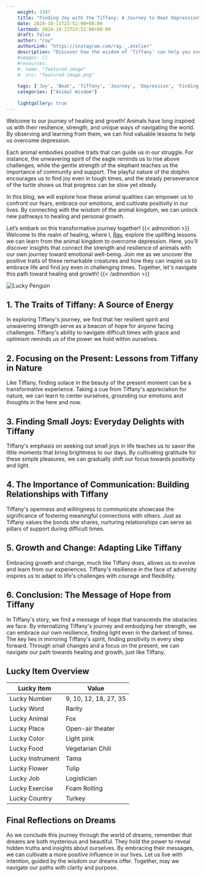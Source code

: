 ```yaml
---
    weight: 2347
    title: "Finding Joy with the Tiffany: A Journey to Beat Depression"  # Assuming 'title' column exists
    date: 2024-10-11T23:52:00+08:00
    lastmod: 2024-10-11T23:52:00+08:00
    draft: false
    author: "ray"
    authorLink: "https://instagram.com/ray._.atelier"
    description: "Discover how the wisdom of 'Tiffany' can help you overcome depression and find joy in your life journey."
    #images: []
    #resources:
    #- name: "featured-image"
    #  src: "featured-image.png"
    
    tags: ['Joy', 'Beat', 'Tiffany', 'Journey', 'Depression', 'Finding']
    categories: ["Animal Wisdom"]
    
    lightgallery: true
---
```

    
Welcome to our journey of healing and growth! Animals have long inspired us with their resilience, strength, and unique ways of navigating the world. By observing and learning from them, we can find valuable lessons to help us overcome depression.

Each animal embodies positive traits that can guide us in our struggle. For instance, the unwavering spirit of the eagle reminds us to rise above challenges, while the gentle strength of the elephant teaches us the importance of community and support. The playful nature of the dolphin encourages us to find joy even in tough times, and the steady perseverance of the turtle shows us that progress can be slow yet steady.

In this blog, we will explore how these animal qualities can empower us to confront our fears, embrace our emotions, and cultivate positivity in our lives. By connecting with the wisdom of the animal kingdom, we can unlock new pathways to healing and personal growth.

Let’s embark on this transformative journey together!
{{< admonition >}}
Welcome to the realm of healing, where I, [Ray](https://instagram.com/ray._.atelier), explore the uplifting lessons we can learn from the animal kingdom to overcome depression. Here, you’ll discover insights that connect the strength and resilience of animals with our own journey toward emotional well-being. Join me as we uncover the positive traits of these remarkable creatures and how they can inspire us to embrace life and find joy even in challenging times. Together, let's navigate this path toward healing and growth!
{{< /admonition >}}

![Lucky Penguin](https://cdn.pixabay.com/photo/2024/09/07/02/34/penguins-9028827_1280.jpg "Lucky Penguin")

## 1. The Traits of Tiffany: A Source of Energy
In exploring Tiffany's journey, we find that her resilient spirit and unwavering strength serve as a beacon of hope for anyone facing challenges. Tiffany's ability to navigate difficult times with grace and optimism reminds us of the power we hold within ourselves.

## 2. Focusing on the Present: Lessons from Tiffany in Nature
Like Tiffany, finding solace in the beauty of the present moment can be a transformative experience. Taking a cue from Tiffany's appreciation for nature, we can learn to center ourselves, grounding our emotions and thoughts in the here and now.

## 3. Finding Small Joys: Everyday Delights with Tiffany
Tiffany's emphasis on seeking out small joys in life teaches us to savor the little moments that bring brightness to our days. By cultivating gratitude for these simple pleasures, we can gradually shift our focus towards positivity and light.

## 4. The Importance of Communication: Building Relationships with Tiffany
Tiffany's openness and willingness to communicate showcase the significance of fostering meaningful connections with others. Just as Tiffany values the bonds she shares, nurturing relationships can serve as pillars of support during difficult times.

## 5. Growth and Change: Adapting Like Tiffany
Embracing growth and change, much like Tiffany does, allows us to evolve and learn from our experiences. Tiffany's resilience in the face of adversity inspires us to adapt to life's challenges with courage and flexibility.

## 6. Conclusion: The Message of Hope from Tiffany
In Tiffany's story, we find a message of hope that transcends the obstacles we face. By internalizing Tiffany's journey and embodying her strength, we can embrace our own resilience, finding light even in the darkest of times. The key lies in mirroring Tiffany's spirit, finding positivity in every step forward. Through small changes and a focus on the present, we can navigate our path towards healing and growth, just like Tiffany.


## Lucky Item Overview
| Lucky Item          | Value              |
|---------------|--------------------|
| Lucky Number        | 9, 10, 12, 18, 27, 35  |
| Lucky Word          | Rarity |
| Lucky Animal        | Fox |
| Lucky Place         | Open-air theater     |
| Lucky Color         | Light pink     |
| Lucky Food          | Vegetarian Chili      |
| Lucky Instrument    | Tama |
| Lucky Flower        | Tulip    |
| Lucky Job           | Logistician       |
| Lucky Exercise      | Foam Rolling  |
| Lucky Country       | Turkey    |


##  Final Reflections on Dreams

As we conclude this journey through the world of dreams, remember that dreams are both mysterious and beautiful. They hold the power to reveal hidden truths and insights about ourselves. By embracing their messages, we can cultivate a more positive influence in our lives. Let us live with intention, guided by the wisdom our dreams offer. Together, may we navigate our paths with clarity and purpose.
